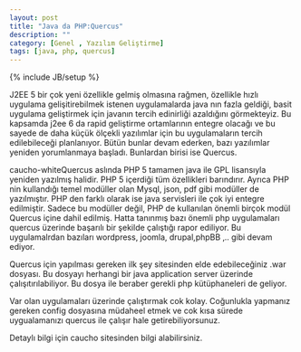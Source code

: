 ```yaml
---
layout: post
title: "Java da PHP:Quercus"
description: ""
category: [Genel , Yazılım Geliştirme]
tags: [java, php, quercus]
---
```


{% include JB/setup %}

J2EE 5 bir çok yeni özellikle gelmiş olmasına rağmen, özellikle hızlı uygulama gelişitirebilmek istenen uygulamalarda java nın fazla geldiği, basit uygulama geliştirmek için javanın tercih edinirliği azaldığını görmekteyiz. Bu kapsamda j2ee 6 da rapid geliştirme ortamlarının entegre olacağı ve bu sayede de daha küçük ölçekli yazılımlar için bu uygulamaların tercih edilebileceği planlanıyor. Bütün bunlar devam ederken, bazı yazılımlar yeniden yorumlanmaya başladı. Bunlardan birisi ise Quercus.

caucho-whiteQuercus aslında PHP 5 tamamen java ile GPL lisansıyla yeniden yazılmış halidir. PHP 5 içerdiği tüm özellikleri barındırır. Ayrıca PHP nin kullandığı temel modüller olan Mysql, json, pdf gibi modüller de yazılmıştır. PHP den farklı olarak ise java servisleri ile çok iyi entegre edilmiştir.
Sadece bu modüller değil, PHP de kullanılan önemli birçok modül Quercus içine dahil edilmiş. Hatta tanınmış bazı önemli php uygulamaları quercus üzerinde başarılı bir şekilde çalıştığı rapor ediliyor. Bu uygulamalrdan bazıları wordpress, joomla, drupal,phpBB ‚.. gibi devam ediyor.

Quercus için yapılması gereken ilk şey sitesinden elde edebileceğiniz .war dosyası. Bu dosyayı herhangi bir java application server üzerinde çalışıtırılabiliyor. Bu dosya ile beraber gerekli php kütüphaneleri de geliyor.

Var olan uygulamaları üzerinde çalıştırmak cok kolay. Coğunlukla yapmanız gereken config dosyasına müdaheel etmek ve cok kısa sürede uygualamanızı quercus ile çalışır hale getirebiliyorsunuz.

Detaylı bilgi için caucho sitesinden bilgi alabilirsiniz.